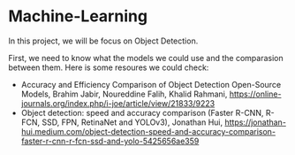# Machine-Learning
In this project, we will be focus on Object Detection.  

First, we need to know what the models we could use and the comparasion between them.
Here is some resoures we could check:
  * Accuracy and Efficiency Comparison of Object Detection Open-Source Models, Brahim Jabir, Noureddine Falih, Khalid Rahmani, https://online-journals.org/index.php/i-joe/article/view/21833/9223  
  * Object detection: speed and accuracy comparison (Faster R-CNN, R-FCN, SSD, FPN, RetinaNet and YOLOv3), Jonathan Hui, https://jonathan-hui.medium.com/object-detection-speed-and-accuracy-comparison-faster-r-cnn-r-fcn-ssd-and-yolo-5425656ae359
